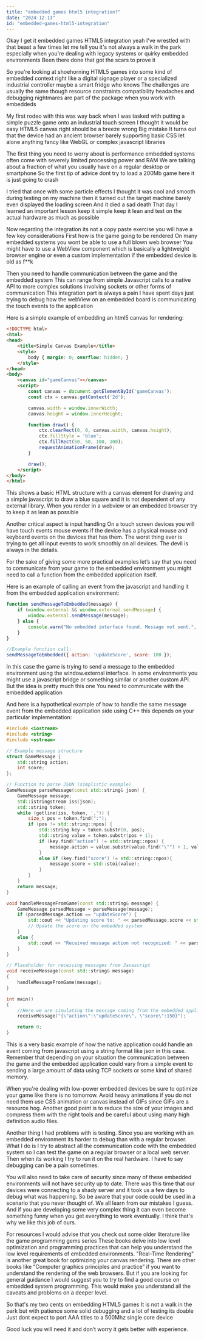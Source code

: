 ```yaml
---
title: "embedded games html5 integration?"
date: "2024-12-13"
id: "embedded-games-html5-integration"
---
```


Okay I get it embedded games HTML5 integration yeah I've wrestled with that beast a few times let me tell you it's not always a walk in the park especially when you're dealing with legacy systems or quirky embedded environments Been there done that got the scars to prove it

So you're looking at shoehorning HTML5 games into some kind of embedded context right like a digital signage player or a specialized industrial controller maybe a smart fridge who knows The challenges are usually the same though resource constraints compatibility headaches and debugging nightmares are part of the package when you work with embeddeds

My first rodeo with this was way back when I was tasked with putting a simple puzzle game onto an industrial touch screen I thought it would be easy HTML5 canvas right should be a breeze wrong Big mistake It turns out that the device had an ancient browser barely supporting basic CSS let alone anything fancy like WebGL or complex javascript libraries

The first thing you need to worry about is performance embedded systems often come with severely limited processing power and RAM We are talking about a fraction of what you usually have on a regular desktop or smartphone So the first tip of advice dont try to load a 200Mb game here it is just going to crash

I tried that once with some particle effects I thought it was cool and smooth during testing on my machine then it turned out the target machine barely even displayed the loading screen And it died a sad death That day I learned an important lesson keep it simple keep it lean and test on the actual hardware as much as possible

Now regarding the integration its not a copy paste exercise you will have a few key considerations First how is the game going to be rendered On many embedded systems you wont be able to use a full blown web browser You might have to use a WebView component which is basically a lightweight browser engine or even a custom implementation if the embedded device is old as f**k

Then you need to handle communication between the game and the embedded system This can range from simple Javascript calls to a native API to more complex solutions involving sockets or other forms of communication This integration part is always a pain I have spent days just trying to debug how the webView on an embedded board is communicating the touch events to the application

Here is a simple example of embedding an html5 canvas for rendering:

```html
<!DOCTYPE html>
<html>
<head>
    <title>Simple Canvas Example</title>
    <style>
        body { margin: 0; overflow: hidden; }
    </style>
</head>
<body>
    <canvas id="gameCanvas"></canvas>
    <script>
        const canvas = document.getElementById('gameCanvas');
        const ctx = canvas.getContext('2d');

        canvas.width = window.innerWidth;
        canvas.height = window.innerHeight;

        function draw() {
            ctx.clearRect(0, 0, canvas.width, canvas.height);
            ctx.fillStyle = 'blue';
            ctx.fillRect(50, 50, 100, 100);
            requestAnimationFrame(draw);
        }

        draw();
    </script>
</body>
</html>

```

This shows a basic HTML structure with a canvas element for drawing and a simple javascript to draw a blue square and it is not dependent of any external library. When you render in a webview or an embedded browser try to keep it as lean as possible

Another critical aspect is input handling On a touch screen devices you will have touch events mouse events if the device has a physical mouse and keyboard events on the devices that has them. The worst thing ever is trying to get all input events to work smoothly on all devices. The devil is always in the details.

For the sake of giving some more practical examples let’s say that you need to communicate from your game to the embedded environment you might need to call a function from the embedded application itself.

Here is an example of calling an event from the javascript and handling it from the embedded application environment:

```javascript
function sendMessageToEmbedded(message) {
    if (window.external && window.external.sendMessage) {
        window.external.sendMessage(message);
    } else {
        console.warn("No embedded interface found. Message not sent.", message);
    }
}

//Example function call:
sendMessageToEmbedded({ action: 'updateScore', score: 100 });
```

In this case the game is trying to send a message to the embedded environment using the window.external interface. In some environments you might use a javascript bridge or something similar or another custom API. But the idea is pretty much this one You need to communicate with the embedded application

And here is a hypothetical example of how to handle the same message event from the embedded application side using C++ this depends on your particular implementation:

```c++
#include <iostream>
#include <string>
#include <sstream>

// Example message structure
struct GameMessage {
    std::string action;
    int score;
};

// Function to parse JSON (simplistic example)
GameMessage parseMessage(const std::string& json) {
    GameMessage message;
    std::istringstream iss(json);
    std::string token;
    while (getline(iss, token, ',')) {
        size_t pos = token.find(":");
        if (pos != std::string::npos) {
            std::string key = token.substr(0, pos);
            std::string value = token.substr(pos + 1);
            if (key.find("action") != std::string::npos) {
                message.action = value.substr(value.find("\"") + 1, value.find_last_of("\"") - value.find("\"") - 1);
            }
            else if (key.find("score") != std::string::npos){
                message.score = std::stoi(value);
            }
        }
    }
    return message;
}

void handleMessageFromGame(const std::string& message) {
    GameMessage parsedMessage = parseMessage(message);
    if (parsedMessage.action == "updateScore") {
        std::cout << "Updating score to: " << parsedMessage.score << std::endl;
        // Update the score on the embedded system
    }
    else {
        std::cout << "Received message action not recognized: " << parsedMessage.action << std::endl;
    }
}

// Placeholder for receiving messages from Javascript
void receiveMessage(const std::string& message)
{
    handleMessageFromGame(message);
}

int main()
{
    //Here we are simulating the message coming from the embedded application, it is here for simplicity reasons only
    receiveMessage("{\"action\":\"updateScore\", \"score\":150}");

    return 0;
}
```

This is a very basic example of how the native application could handle an event coming from javascript using a string format like json in this case. Remember that depending on your situation the communication between the game and the embedded application could vary from a simple event to sending a large amount of data using TCP sockets or some kind of shared memory.

When you're dealing with low-power embedded devices be sure to optimize your game like there is no tomorrow. Avoid heavy animations if you do not need them use CSS animation or canvas instead of GIFs since GIFs are a resource hog. Another good point is to reduce the size of your images and compress them with the right tools and be careful about using many high definition audio files.

Another thing I had problems with is testing. Since you are working with an embedded environment its harder to debug than with a regular browser. What I do is I try to abstract all the communication code with the embedded system so I can test the game on a regular browser or a local web server. Then when its working I try to run it on the real hardware. I have to say debugging can be a pain sometimes.

You will also need to take care of security since many of these embedded environments will not have security up to date. There was this time that our devices were connecting to a shady server and it took us a few days to debug what was happening. So be aware that your code could be used in a scenario that you never thought of. We all learn from our mistakes I guess. And if you are developing some very complex thing it can even become something funny when you get everything to work eventually. I think that's why we like this job of ours.

For resources I would advise that you check out some older literature like the game programming gems series These books delve into low level optimization and programming practices that can help you understand the low level requirements of embedded environments. "Real-Time Rendering" is another great book for optimizing your canvas rendering. There are other books like “Computer graphics principles and practice” if you want to understand the rendering of the web browsers. But if you are looking for general guidance I would suggest you to try to find a good course on embedded system programming. This would make you understand all the caveats and problems on a deeper level.

So that's my two cents on embedding HTML5 games It is not a walk in the park but with patience some solid debugging and a lot of testing its doable Just dont expect to port AAA titles to a 500Mhz single core device

Good luck you will need it and don’t worry it gets better with experience.
